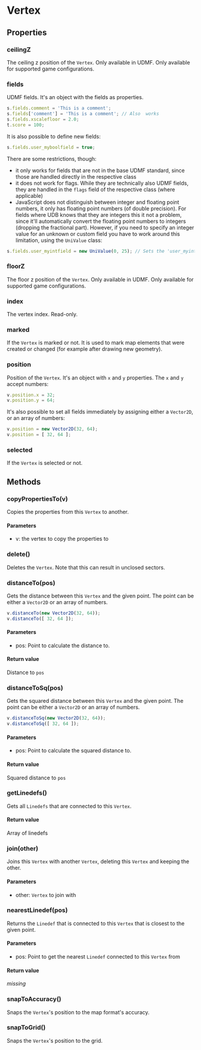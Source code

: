 # Vertex

## Properties
### ceilingZ
The ceiling z position of the `Vertex`. Only available in UDMF. Only available for supported game configurations.
### fields
UDMF fields. It's an object with the fields as properties.

```js
s.fields.comment = 'This is a comment';
s.fields['comment'] = 'This is a comment'; // Also  works
s.fields.xscalefloor = 2.0;
t.score = 100;
```
It is also possible to define new fields:

```js
s.fields.user_myboolfield = true;
```
There are some restrictions, though:

* it only works for fields that are not in the base UDMF standard, since those are handled directly in the respective class
* it does not work for flags. While they are technically also UDMF fields, they are handled in the `flags` field of the respective class (where applicable)
* JavaScript does not distinguish between integer and floating point numbers, it only has floating point numbers (of double precision). For fields where UDB knows that they are integers this it not a problem, since it'll automatically convert the floating point numbers to integers (dropping the fractional part). However, if you need to specify an integer value for an unknown or custom field you have to work around this limitation, using the `UniValue` class:

```js
s.fields.user_myintfield = new UniValue(0, 25); // Sets the 'user_myintfield' field to an integer value of 25
```
### floorZ
The floor z position of the `Vertex`. Only available in UDMF. Only available for supported game configurations.
### index
The vertex index. Read-only.
### marked
If the `Vertex` is marked or not. It is used to mark map elements that were created or changed (for example after drawing new geometry).
### position
Position of the `Vertex`. It's an object with `x` and `y` properties.
The `x` and `y` accept numbers:

```js
v.position.x = 32;
v.position.y = 64;
```
It's also possible to set all fields immediately by assigning either a `Vector2D`, or an array of numbers:

```js
v.position = new Vector2D(32, 64);
v.position = [ 32, 64 ];
```
### selected
If the `Vertex` is selected or not.
## Methods
### copyPropertiesTo(v)
Copies the properties from this `Vertex` to another.
#### Parameters
* v: the vertex to copy the properties to
### delete()
Deletes the `Vertex`. Note that this can result in unclosed sectors.
### distanceTo(pos)
Gets the distance between this `Vertex` and the given point.
The point can be either a `Vector2D` or an array of numbers.

```js
v.distanceTo(new Vector2D(32, 64));
v.distanceTo([ 32, 64 ]);
```
#### Parameters
* pos: Point to calculate the distance to.
#### Return value
Distance to `pos`
### distanceToSq(pos)
Gets the squared distance between this `Vertex` and the given point.
The point can be either a `Vector2D` or an array of numbers.

```js
v.distanceToSq(new Vector2D(32, 64));
v.distanceToSq([ 32, 64 ]);
```
#### Parameters
* pos: Point to calculate the squared distance to.
#### Return value
Squared distance to `pos`
### getLinedefs()
Gets all `Linedefs` that are connected to this `Vertex`.
#### Return value
Array of linedefs
### join(other)
Joins this `Vertex` with another `Vertex`, deleting this `Vertex` and keeping the other.
#### Parameters
* other: `Vertex` to join with
### nearestLinedef(pos)
Returns the `Linedef` that is connected to this `Vertex` that is closest to the given point.
#### Parameters
* pos: Point to get the nearest `Linedef` connected to this `Vertex` from
#### Return value
*missing*
### snapToAccuracy()
Snaps the `Vertex`'s position to the map format's accuracy.
### snapToGrid()
Snaps the `Vertex`'s position to the grid.
